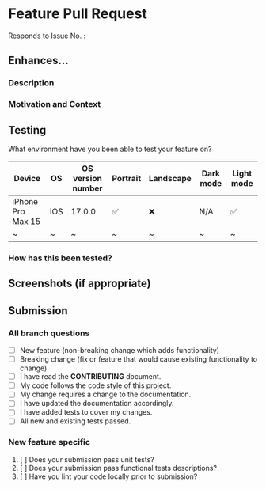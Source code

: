 # Feature Pull Request

Responds to Issue No. : 

## Enhances...

<!--- Provide a general summary of your changes in the Title above -->

### Description
<!--- Describe your changes in detail -->

### Motivation and Context
<!--- Why is this change required? What problem does it solve? -->
<!--- If it fixes an open issue, please link to the issue here. -->

## Testing


What environment have you been able to test your feature on?

<!--- Include details of your testing environment, tests ran to see how -->
| Device | OS | OS version number | Portrait | Landscape | Dark mode | Light mode |
|--|--|--|--|--|--|--|
| iPhone Pro Max 15 | iOS | 17.0.0 | :white_check_mark: | :x: | N/A | :white_check_mark: |
| ~ | ~ | ~ | ~ | ~ | ~ | ~ |


### How has this been tested?
<!--- Please describe in detail how you tested your changes. -->
<!--- your change affects other areas of the code, etc. -->

## Screenshots (if appropriate)


## Submission

### All branch questions

- [ ] New feature (non-breaking change which adds functionality)
- [ ] Breaking change (fix or feature that would cause existing functionality to change)
- [ ] I have read the **CONTRIBUTING** document.
- [ ] My code follows the code style of this project.
- [ ] My change requires a change to the documentation.
- [ ] I have updated the documentation accordingly.
- [ ] I have added tests to cover my changes.
- [ ] All new and existing tests passed.

### New feature specific

1. [ ] Does your submission pass unit tests?
2. [ ] Does your submission pass functional tests descriptions?
3. [ ] Have you lint your code locally prior to submission?

